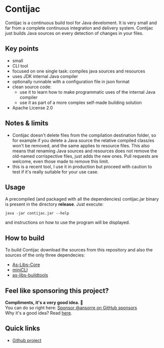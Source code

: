 # Contijac

Contijac is a continuous build tool for Java develoment. It is very small and far from a complete continuous integration and delivery system. Contijac just builds Java sources on every detection of changes in your files.
  

## Key points

 * small 
 * CLI tool
 * focused on one single task: compiles java sources and resources  
 * uses JDK internal Java compiler  
 * optionally runnable with a configuration file in json format
 * clean source code:
     * use it to learn how to make programmatic uses of the internal Java compiler
     * use it as part of a more complex self-made building solution         
 * Apache License 2.0
 
## Notes & limits
 
 * Contijac doesn't delete files from the compilation destination folder, so for 
 example if you delete a Java source the relative compiled class/es won't be removed, 
 and the same applies to resource files. This also means that renaming Java sources and 
 resources does not remove the old-named corrispective files, just adds the new ones. Pull 
 requests are welcome, even those made to remove this limit.      
 * this is a recent tool, I use it in production but proceed with caution to test if it's 
 really suitable for your use case.
 
## Usage 

A precompiled (and packaged with all the dependencies) contijac.jar binary is present 
in the directory **release**. Just execute:  

    java -jar contijac.jar --help
and instructions on how to use the program will be displayed. 
 

## How to build

To build Contijac download the sources from this repository and also the sources 
of the only three dependecies:
* [As-Libs-Core](https://github.com/ansorre/As-Libs-Core)
* [miniCLI](https://github.com/ansorre/miniCLI) 
* [as-libs-buildtools](https://github.com/ansorre/as-libs-buildtools)
   
 
## Feel like sponsoring this project?  
**Compliments, it's a very good idea. 🤗**    
You can do so right here: [Sponsor @ansorre on GitHub sponsors](https://github.com/sponsors/ansorre)  
Why it's a good idea? Read [here](https://ansorre.github.io/sponsor/).    

 
## Quick links

 * [Github project](https://github.com/ansorre/Contijac)
